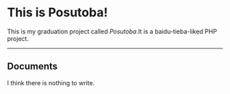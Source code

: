 This is Posutoba!
===================


This is my graduation project called *Posutoba*.It is a baidu-tieba-liked PHP project.

----------


Documents
-------------
I think there is nothing to write.

